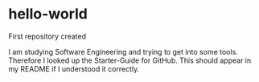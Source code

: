 # hello-world
First repository created

I am studying Software Engineering and trying to get into some tools.
Therefore I looked up the Starter-Guide for GitHub.
This should appear in my README if I understood it correctly.
